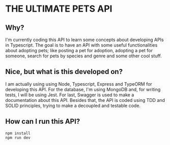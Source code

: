 # THE ULTIMATE PETS API

## Why?

I'm currently coding this API to learn some concepts about developing APIs in Typescript. The goal is to have an API with some useful functionalities about adopting pets; like posting a pet for adoption, adopting a pet for someone, search for pets by species and genre and some other cool stuff.

## Nice, but what is this developed on?

I am actually using using Node, Typescript, Express and TypeORM for developing this API. For the database, I'm using MongoDB and, for writing tests, I will be using Jest. For last, Swagger is used to make a documentation about this API.
Besides that, the API is coded using TDD and SOLID principles, trying to make a decoupled and testable code.

## How can I run this API?

```
npm install
npm run dev
```
